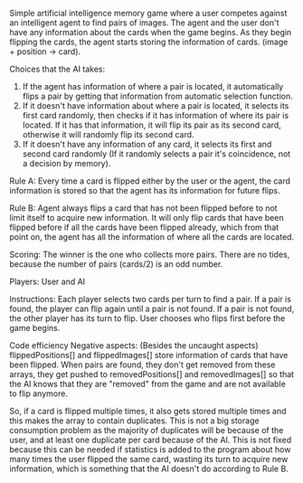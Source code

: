 
Simple artificial intelligence memory game where a user competes against 
an intelligent agent to find pairs of images. The agent and the user don't
have any information about the cards when the game begins. As they begin flipping
the cards, the agent starts storing the information of cards. 
(image + position -> card).

Choices that the AI takes:
 1) If the agent has information of where a pair is located, it automatically
    flips a pair by getting that information from automatic selection 
    function.
 2) If it doesn't have information about where a pair is located, it selects
    its first card randomly, then checks if it has information of where its
    pair is located. If it has that information, it will flip its pair as
    its second card, otherwise it will randomly flip its second card.
 3) If it doesn't have any information of any card, it selects its first
    and second card randomly (If it randomly selects a pair it's 
    coincidence, not a decision by memory).

 Rule A: Every time a card is flipped either by the user or the agent, the
         card information is stored so that the agent has its information
         for future flips.

Rule B: Agent always flips a card that has not been flipped before to not
         limit itself to acquire new information.
         It will only flip cards that have been flipped before if all the
         cards have been flipped already, which from that point on, the
         agent has all the information of where all the cards are located.

Scoring: The winner is the one who collects more pairs. There are no tides,
          because the number of pairs (cards/2) is an odd number.

Players: User and AI

Instructions:
 Each player selects two cards per turn to find a pair. If a pair is found,
 the player can flip again until a pair is not found. If a pair is not found,
 the other player has its turn to flip. User chooses who flips first before
 the game begins.
 
Code efficiency
 Negative aspects: (Besides the uncaught aspects)
 flippedPositions[] and flippedImages[] store information of cards that have
 been flipped. When pairs are found, they don't get removed from these
 arrays, they get pushed to removedPositions[] and removedImages[] so that
 the AI knows that they are "removed" from the game and are not available to
 flip anymore.
 
 So, if a card is flipped multiple times, it also gets stored multiple times
 and this makes the array to contain duplicates. This is not a big storage 
 consumption problem as the majority of duplicates will be because of the 
 user, and at least one duplicate per card because of the AI. 
 This is not fixed because this can be needed if statistics is added to the
 program about how many times the user flipped the same card, wasting its 
 turn to acquire new information, which is something that the AI doesn't do
 according to Rule B.
